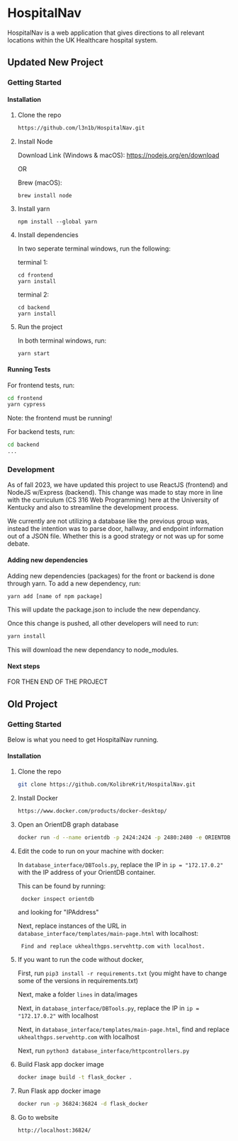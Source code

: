 # HospitalNav

HospitalNav is a web application that gives directions to all relevant locations within the UK Healthcare hospital system.

## Updated New Project
### Getting Started
#### **Installation**
1. Clone the repo
   ```sh
   https://github.com/l3n1b/HospitalNav.git
   ```
2. Install Node
   
   Download Link (Windows & macOS):
   https://nodejs.org/en/download
   
   OR

   Brew (macOS):
   ```
   brew install node
   ```

3. Install yarn
   ```
   npm install --global yarn
   ```

4. Install dependencies
   
   In two seperate terminal windows, run the following:
   
   terminal 1:
   ```
   cd frontend
   yarn install
   ```
   terminal 2:
   ```
   cd backend
   yarn install
   ```
5. Run the project
   
   In both terminal windows, run:
   ```
   yarn start
   ```
#### **Running Tests**
For frontend tests, run:
```sh
cd frontend
yarn cypress
```
Note: the frontend must be running!

For backend tests, run:
```sh
cd backend
...
```
### Development
As of fall 2023, we have updated this project to use ReactJS (frontend) and NodeJS w/Express (backend). This change was made to stay more in line with the curriculum (CS 316 Web Programming) here at the University of Kentucky and also to streamline the development process.

We currently are not utilizing a database like the previous group was, instead the intention was to parse door, hallway, and endpoint information out of a JSON file. Whether this is a good strategy or not was up for some debate.

#### **Adding new dependencies**
Adding new dependencies (packages) for the front or backend is done through yarn. To add a new dependency, run:
```sh
yarn add [name of npm package]
```
This will update the package.json to include the new dependancy.

Once this change is pushed, all other developers will need to run:
```sh
yarn install
```
This will download the new dependancy to node_modules.

#### **Next steps**


FOR THEN END OF THE PROJECT

## Old Project
### Getting Started

Below is what you need to get HospitalNav running.


#### Installation


1. Clone the repo
   ```sh
   git clone https://github.com/KolibreKrit/HospitalNav.git
   ```
   
2. Install Docker
   ```sh
   https://www.docker.com/products/docker-desktop/
   ```

3. Open an OrientDB graph database
   ```sh
   docker run -d --name orientdb -p 2424:2424 -p 2480:2480 -e ORIENTDB_ROOT_PASSWORD=rootpwd orientdb:2.2
   ``` 

4. Edit the code to run on your machine with docker:

   In ```database_interface/DBTools.py```, replace the IP in ```ip = "172.17.0.2"``` with the IP address of your OrientDB container.
   
	This can be found by running:

		docker inspect orientdb

	and looking for "IPAddress"
      
   Next, replace instances of the URL in ```database_interface/templates/main-page.html``` with localhost:
   
		Find and replace ukhealthgps.servehttp.com with localhost.
		
5. If you want to run the code without docker, 
	
	First, run ```pip3 install -r requirements.txt``` (you might have to change some of the versions in requirements.txt)
	
	Next, make a folder ```lines``` in data/images
	
	Next, in ```database_interface/DBTools.py```, replace the IP in ```ip = "172.17.0.2"``` with localhost
	
	Next, in ```database_interface/templates/main-page.html```, find and replace ```ukhealthgps.servehttp.com``` with localhost
	
	Next, run ```python3 database_interface/httpcontrollers.py```


6. Build Flask app docker image
   ```sh
   docker image build -t flask_docker .
   ```
   
7. Run Flask app docker image
   ```sh
   docker run -p 36824:36824 -d flask_docker
   ```
   
8. Go to website
   ```sh
   http://localhost:36824/
   ```
